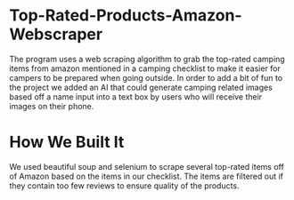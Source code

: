 # Top-Rated-Products-Amazon-Webscraper
The program uses a web scraping algorithm to grab the top-rated camping items from amazon mentioned in a camping checklist to make it easier for campers to be prepared when going outside. In order to add a bit of fun to the project we added an AI that could generate camping related images based off a name input into a text box by users who will receive their images on their phone.
# How We Built It 
We used beautiful soup and selenium to scrape several top-rated items off of Amazon based on the items in our checklist. The items are filtered out if they contain too few reviews to ensure quality of the products.
